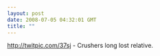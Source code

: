 ```yaml
---
layout: post
date: 2008-07-05 04:32:01 GMT
title: ""
---
```

http://twitpic.com/37sj - Crushers long lost relative.